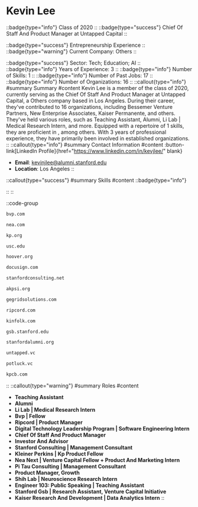 # Kevin Lee
::badge{type="info"}
Class of 2020
::
::badge{type="success"}
Chief Of Staff And Product Manager at Untapped Capital
::

::badge{type="success"}
Entrepreneurship Experience
::
::badge{type="warning"}
Current Company: Others
::

::badge{type="success"}
Sector: Tech; Education; AI
::
::badge{type="info"}
Years of Experience: 3
::
::badge{type="info"}
Number of Skills: 1
::
::badge{type="info"}
Number of Past Jobs: 17
::
::badge{type="info"}
Number of Organizations: 16
::
::callout{type="info"}
#summary
Summary
#content
Kevin Lee is a member of the class of 2020, currently serving as the Chief Of Staff And Product Manager at Untapped Capital, a Others company based in Los Angeles. During their career, they've contributed to 16 organizations, including Bessemer Venture Partners, New Enterprise Associates, Kaiser Permanente, and others. They've held various roles, such as Teaching Assistant, Alumni, Li Lab | Medical Research Intern, and more. Equipped with a repertoire of 1 skills, they are proficient in , among others.  With 3 years of professional experience, they have primarily been involved in established organizations.
::
::callout{type="info"}
#summary
Contact Information
#content
:button-link[LinkedIn Profile]{href="https://www.linkedin.com/in/kevjlee/" blank}
- **Email**: kevinjlee@alumni.stanford.edu
- **Location**: Los Angeles
::

::callout{type="success"}
#summary
Skills
#content
::badge{type="info"}

::
::

::code-group
```bash [Bessemer Venture Partners]
bvp.com
```
```bash [New Enterprise Associates]
nea.com
```
```bash [Kaiser Permanente]
kp.org
```
```bash [University of Southern California]
usc.edu
```
```bash [Hoover Institution at Stanford University]
hoover.org
```
```bash [DocuSign]
docusign.com
```
```bash [Stanford Consulting Group]
stanfordconsulting.net
```
```bash [Alpha Kappa Psi]
akpsi.org
```
```bash [Grid Solutions]
gegridsolutions.com
```
```bash [Ripcord]
ripcord.com
```
```bash [Kinfolk]
kinfolk.com
```
```bash [Stanford Graduate School of Business]
gsb.stanford.edu
```
```bash [Standford Alumni]
stanfordalumni.org
```
```bash [Untapped Capital]
untapped.vc
```
```bash [Potluck Ventures]
potluck.vc
```
```bash [Kleiner Perkins Caufield & Byers]
kpcb.com
```
::
::callout{type="warning"}
#summary
Roles
#content
- **Teaching Assistant**
- **Alumni**
- **Li Lab | Medical Research Intern**
- **Bvp | Fellow**
- **Ripcord | Product Manager**
- **Digital Technology Leadership Program | Software Engineering Intern**
- **Chief Of Staff And Product Manager**
- **Investor And Advisor**
- **Stanford Consulting | Management Consultant**
- **Kleiner Perkins | Kp Product Fellow**
- **Nea Next | Venture Capital Fellow + Product And Marketing Intern**
- **Pi Tau Consulting | Management Consultant**
- **Product Manager, Growth**
- **Shih Lab | Neuroscience Research Intern**
- **Engineer 103: Public Speaking | Teaching Assistant**
- **Stanford Gsb | Research Assistant, Venture Capital Initiative**
- **Kaiser Research And Development | Data Analytics Intern**
::

